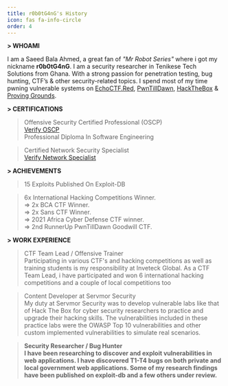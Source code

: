 ```yaml
---
title: r0b0tG4nG's History
icon: fas fa-info-circle
order: 4
---
```



**> WHOAMI**

I am a Saeed Bala Ahmed, a great fan of _"Mr Robot Series"_ where i got my nickname **r0b0tG4nG**. I am a security researcher in Tenikese Tech Solutions from Ghana. With a strong passion for penetration testing, bug hunting, CTF’s & other security-related topics. I spend most of my time pwning vulnerable systems on [EchoCTF.Red](https://echoctf.red/profile/5630024 "EchoCTF Profile"), [PwnTillDawn](https://online.pwntilldawn.com/Achievements/2101 "PwnTillDawn Profile"), [HackTheBox](https://app.hackthebox.com/profile/234268 "HackTheBox Profile") & [Proving Grounds](https://www.offensive-security.com/labs/ "Proving Grounds"). 


**> CERTIFICATIONS**

> Offensive Security Certified Professional (OSCP)<br> 
<a href="https://www.credly.com/badges/5e8534c3-e0fb-4bfe-9e39-d2f25a0fce50"> Verify OSCP </a><br>
> Professional Diploma In Software Engineering<br>

> Certified Network Security Specialist<br>
<a href="http://www.credential.net/5a02318c-805d-469f-ba9e-566388cce8dc"> Verify Network Specialist</a>

**> ACHIEVEMENTS**
> 15 Exploits Published On Exploit-DB

> 6x International Hacking Competitions Winner.<br>
	=> 2x BCA CTF Winner. <br>
	=> 2x Sans CTF Winner. <br>
	=> 2021 Africa Cyber Defense CTF winner. <br>
	=> 2nd RunnerUp PwnTillDawn Goodwill CTF. <br>


**> WORK EXPERIENCE**

> CTF Team Lead / Offensive Trainer<br>
 Participating in various CTF's and hacking competitions as well as training students is my responsibility at Inveteck Global. As a CTF Team Lead, i have participated and won 6 international hacking competitions and a couple of local competitions too <br>

> Content Developer at Servmor Security<br>
 My duty at Servmor Security was to develop vulnerable labs like that of Hack The Box for cyber security researchers to practice and upgrade their hacking skills. The vulnerabilities included in these practice labs were the OWASP Top 10 vulnerabilities and other custom implemented vulnerabilities to simulate real scenarios. <b>

> Security Researcher / Bug Hunter<br>
 I have been researching to discover and exploit vulnerabilities in web applications. I have discovered T1-T4 bugs on both private and local government web applications. Some of my research findings have been published on exploit-db and a few others under review.
